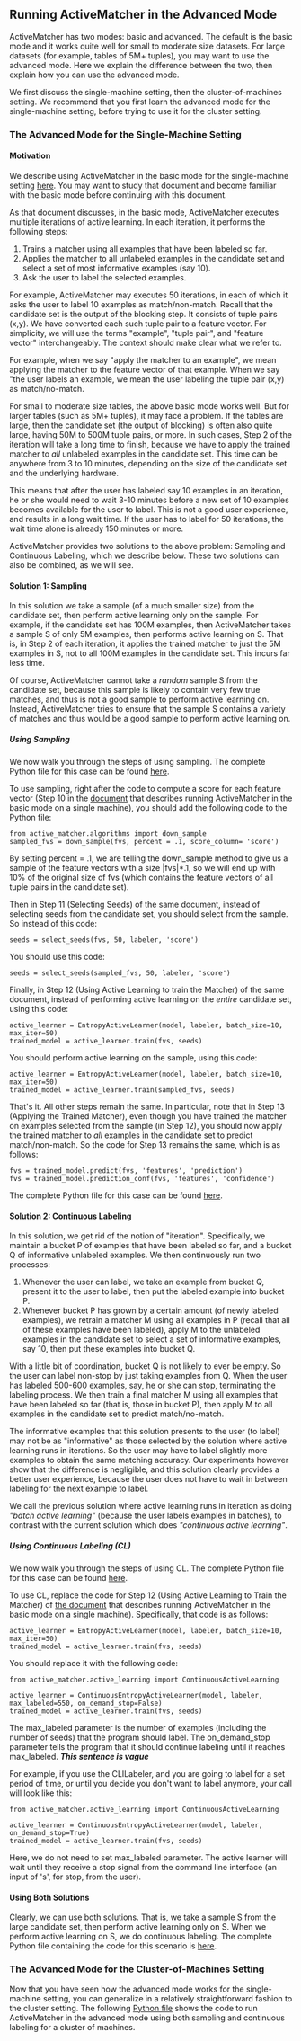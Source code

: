 ## Running ActiveMatcher in the Advanced Mode

ActiveMatcher has two modes: basic and advanced. The default is the basic mode and it works quite well for small to moderate size datasets. For large datasets (for example, tables of 5M+ tuples), you may want to use the advanced mode. Here we explain the difference between the two, then explain how you can use the advanced mode. 

We first discuss the single-machine setting, then the cluster-of-machines setting. We recommend that you first learn the advanced mode for the single-machine setting, before trying to use it for the cluster setting. 

### The Advanced Mode for the Single-Machine Setting

#### Motivation
We describe using ActiveMatcher in the basic mode for the single-machine setting [here](https://github.com/anhaidgroup/active_matcher/blob/main/examples/Single-Machine-Example.md). You may want to study that document and become familiar with the basic mode before continuing with this document. 

As that document discusses, in the basic mode, ActiveMatcher executes multiple iterations of active learning. In each iteration, it performs the following steps:
1. Trains a matcher using all examples that have been labeled so far. 
2. Applies the matcher to all unlabeled examples in the candidate set and select a set of most informative examples (say 10). 
3. Ask the user to label the selected examples.

For example, ActiveMatcher may executes 50 iterations, in each of which it asks the user to label 10 examples as match/non-match. Recall that the candidate set is the output of the blocking step. It consists of tuple pairs (x,y). We have converted each such tuple pair to a feature vector. For simplicity, we will use the terms "example", "tuple pair", and "feature vector" interchangeably. The context should make clear what we refer to. 

For example, when we say "apply the matcher to an example", we mean applying the matcher to the feature vector of that example. When we say "the user labels an example, we mean the user labeling the tuple pair (x,y) as match/no-match.

For small to moderate size tables, the above basic mode works well. But for larger tables (such as 5M+ tuples), it may face a problem. If the tables are large, then the candidate set (the output of blocking) is often also quite large, having 50M to 500M tuple pairs, or more. In such cases, Step 2 of the iteration will take a long time to finish, because we have to apply the trained matcher to *all* unlabeled examples in the candidate set. This time can be anywhere from 3 to 10 minutes, depending on the size of the candidate set and the underlying hardware. 

This means that after the user has labeled say 10 examples in an iteration, he or she would need to wait 3-10 minutes before a new set of 10 examples becomes available for the user to label. This is not a good user experience, and results in a long wait time. If the user has to label for 50 iterations, the wait time alone is already 150 minutes or more. 

ActiveMatcher provides two solutions to the above problem: Sampling and Continuous Labeling, which we describe below. These two solutions can also be combined, as we will see. 

#### Solution 1: Sampling

In this solution we take a sample (of a much smaller size) from the candidate set, then perform active learning only on the sample. For example, if the candidate set has 100M examples, then ActiveMatcher takes a sample S of only 5M examples, then performs active learning on S. That is, in Step 2 of each iteration, it applies the trained matcher to just the 5M examples in S, not to all 100M examples in the candidate set. This incurs far less time. 

Of course, ActiveMatcher cannot take a *random* sample S from the candidate set, because this sample is likely to contain very few true matches, and thus is not a good sample to perform active learning on. Instead, ActiveMatcher tries to ensure that the sample S contains a variety of matches and thus would be a good sample to perform active learning on. 

##### Using Sampling 

We now walk you through the steps of using sampling. The complete Python file for this case can be found [here](https://github.com/anhaidgroup/active_matcher/blob/main/examples/am_local_sampling_example.py).

To use sampling, right after the code to compute a score for each feature vector (Step 10 in the [document](https://github.com/anhaidgroup/active_matcher/blob/main/examples/Single-Machine-Example.md) that describes running ActiveMatcher in the basic mode on a single machine), you should add the following code to the Python file: 

```
from active_matcher.algorithms import down_sample
sampled_fvs = down_sample(fvs, percent = .1, score_column= 'score')
```

By setting percent = .1, we are telling the down_sample method to give us a sample of the feature vectors with a size |fvs|*.1, so we will end up with 10% of the original size of fvs (which contains the feature vectors of all tuple pairs in the candidate set). 

Then in Step 11 (Selecting Seeds) of the same document, instead of selecting seeds from the candidate set, you should select from the sample. So instead of this code: 
```
seeds = select_seeds(fvs, 50, labeler, 'score')
```
You should use this code: 
```
seeds = select_seeds(sampled_fvs, 50, labeler, 'score')
```

Finally, in Step 12 (Using Active Learning to train the Matcher) of the same document, instead of performing active learning on the *entire* candidate set, using this code: 
```
active_learner = EntropyActiveLearner(model, labeler, batch_size=10, max_iter=50)
trained_model = active_learner.train(fvs, seeds)
```
You should perform active learning on the sample, using this code: 
```
active_learner = EntropyActiveLearner(model, labeler, batch_size=10, max_iter=50)
trained_model = active_learner.train(sampled_fvs, seeds)
```

That's it. All other steps remain the same. In particular, note that in Step 13 (Applying the Trained Matcher), even though you have trained the matcher on examples selected from the sample (in Step 12), you should now apply the trained matcher to *all* examples in the candidate set to predict match/non-match. So the code for Step 13 remains the same, which is as follows: 
```
fvs = trained_model.predict(fvs, 'features', 'prediction')
fvs = trained_model.prediction_conf(fvs, 'features', 'confidence')
```
The complete Python file for this case can be found [here](https://github.com/anhaidgroup/active_matcher/blob/main/examples/am_local_sampling_example.py).

#### Solution 2: Continuous Labeling

In this solution, we get rid of the notion of "iteration". Specifically, we maintain a bucket P of examples that have been labeled so far, and a bucket Q of informative unlabeled examples. We then continuously run two processes:

1. Whenever the user can label, we take an example from bucket Q, present it to the user to label, then put the labeled example into bucket P.
2. Whenever bucket P has grown by a certain amount (of newly labeled examples), we retrain a matcher M using all examples in P (recall that all of these examples have been labeled), apply M to the unlabeled examples in the candidate set to select a set of informative examples, say 10, then put these examples into bucket Q.

With a little bit of coordination, bucket Q is not likely to ever be empty. So the user can label non-stop by just taking examples from Q. When the user has labeled 500-600 examples, say, he or she can stop, terminating the labeling process. We then train a final matcher M using all examples that have been labeled so far (that is, those in bucket P), then apply M to all examples in the candidate set to predict match/no-match. 

The informative examples that this solution presents to the user (to label) may not be as "informative" as those selected by the solution where active learning runs in iterations. So the user may have to label slightly more examples to obtain the same matching accuracy. Our experiments however show that the difference is negligible, and this solution clearly provides a better user experience, because the user does not have to wait in between labeling for the next example to label. 

We call the previous solution where active learning runs in iteration as doing *"batch active learning"* (because the user labels examples in batches), to contrast with the current solution which does *"continuous active learning"*. 

##### Using Continuous Labeling (CL)

We now walk you through the steps of using CL. The complete Python file for this case can be found [here](https://github.com/anhaidgroup/active_matcher/blob/main/examples/am_local_cal_example.py).

To use CL, replace the code for Step 12 (Using Active Learning to Train the Matcher) of [the document](https://github.com/anhaidgroup/active_matcher/blob/main/examples/Single-Machine-Example.md) that describes running ActiveMatcher in the basic mode on a single machine). Specifically, that code is as follows: 
```
active_learner = EntropyActiveLearner(model, labeler, batch_size=10, max_iter=50)
trained_model = active_learner.train(fvs, seeds)
```
You should replace it with the following code: 
```
from active_matcher.active_learning import ContinuousActiveLearning

active_learner = ContinuousEntropyActiveLearner(model, labeler, max_labeled=550, on_demand_stop=False)
trained_model = active_learner.train(fvs, seeds)
```

The max_labeled parameter is the number of examples (including the number of seeds) that the program should label. The on_demand_stop parameter tells the program that it should continue labeling until it reaches max_labeled. ***This sentence is vague***

For example, if you use the CLILabeler, and you are going to label for a set period of time, or until you decide you don't want to label anymore, your call will look like this:
```
from active_matcher.active_learning import ContinuousActiveLearning

active_learner = ContinuousEntropyActiveLearner(model, labeler, on_demand_stop=True)
trained_model = active_learner.train(fvs, seeds)
```
Here, we do not need to set max_labeled parameter. The active learner will wait until they receive a stop signal from the command line interface (an input of 's', for stop, from the user).

#### Using Both Solutions

Clearly, we can use both solutions. That is, we take a sample S from the large candidate set, then perform active learning only on S. When we perform active learning on S, we do continuous labeling. The complete Python file containing the code for this scenario is [here](https://github.com/anhaidgroup/active_matcher/blob/main/examples/am_local_sampling_cal_example.py).

### The Advanced Mode for the Cluster-of-Machines Setting

Now that you have seen how the advanced mode works for the single-machine setting, you can generalize in a relatively straightforward fashion to the cluster setting. The following [Python file](https://github.com/anhaidgroup/active_matcher/blob/main/examples/am_cluster_sampling_cal_example.py) shows the code to run ActiveMatcher in the advanced mode using both sampling and continuous labeling for a cluster of machines. 


   
